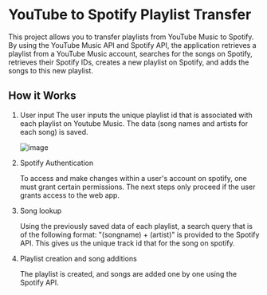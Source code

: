 # YouTube to Spotify Playlist Transfer

This project allows you to transfer playlists from YouTube Music to Spotify. By using the YouTube Music API and Spotify API, the application retrieves a playlist from a YouTube Music account, searches for the songs on Spotify, retrieves their Spotify IDs, creates a new playlist on Spotify, and adds the songs to this new playlist.

## How it Works

1. User input
   The user inputs the unique playlist id that is associated with each playlist on Youtube Music. The data (song names and artists for each song) is saved.
   
   ![image](https://github.com/KrishivGubba/PlaylistConverter/assets/158531751/16ba3425-a6e4-4379-9787-70e2903acd9f)
3. Spotify Authentication
   
   To access and make changes within a user's account on spotify, one must grant certain permissions. The next steps only proceed if the user grants access to the web app.
5. Song lookup
   
   Using the previously saved data of each playlist, a search query that is of the following format: "(songname) + (artist)" is provided to the Spotify API. This gives us the unique track id
   that for the song on spotify.
7. Playlist creation and song additions
   
   The playlist is created, and songs are added one by one using the Spotify API.

